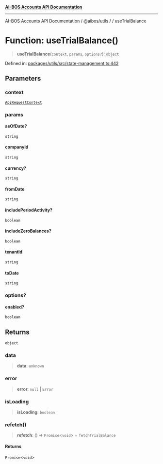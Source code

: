 [**AI-BOS Accounts API Documentation**](../../../README.md)

***

[AI-BOS Accounts API Documentation](../../../README.md) / [@aibos/utils](../README.md) / [](../README.md) / useTrialBalance

# Function: useTrialBalance()

> **useTrialBalance**(`context`, `params`, `options?`): `object`

Defined in: [packages/utils/src/state-management.ts:442](https://github.com/pohlai88/accounts/blob/48103fb36d28b2b9bfb33472b6de2f719773cde9/packages/utils/src/state-management.ts#L442)

## Parameters

### context

[`ApiRequestContext`](../interfaces/ApiRequestContext.md)

### params

#### asOfDate?

`string`

#### companyId

`string`

#### currency?

`string`

#### fromDate

`string`

#### includePeriodActivity?

`boolean`

#### includeZeroBalances?

`boolean`

#### tenantId

`string`

#### toDate

`string`

### options?

#### enabled?

`boolean`

## Returns

`object`

### data

> **data**: `unknown`

### error

> **error**: `null` \| `Error`

### isLoading

> **isLoading**: `boolean`

### refetch()

> **refetch**: () => `Promise`\<`void`\> = `fetchTrialBalance`

#### Returns

`Promise`\<`void`\>
